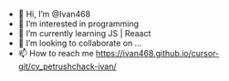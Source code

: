 - 👋 Hi, I’m @Ivan468
- 👀 I’m interested in programming
- 🌱 I’m currently learning JS | Reaact
- 💞️ I’m looking to collaborate on ...
- 📫 How to reach me  https://ivan468.github.io/cursor-git/cv_petrushchack-ivan/

<!---
Ivan468/Ivan468 is a ✨ special ✨ repository because its `README.md` (this file) appears on your GitHub profile.
You can click the Preview link to take a look at your changes.
--->
